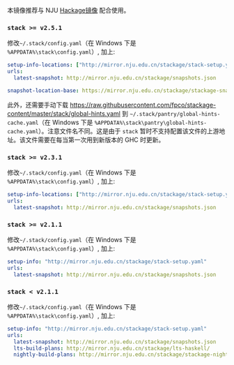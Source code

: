 本镜像推荐与 NJU [Hackage镜像](https://mirror.nju.edu.cn/help/hackage/) 配合使用。

### `stack >= v2.5.1`

修改`~/.stack/config.yaml`（在 Windows 下是 `%APPDATA%\stack\config.yaml`）, 加上:

```yaml
setup-info-locations: ["http://mirror.nju.edu.cn/stackage/stack-setup.yaml"]
urls:
  latest-snapshot: http://mirror.nju.edu.cn/stackage/snapshots.json

snapshot-location-base: https://mirror.nju.edu.cn/stackage/stackage-snapshots/
```

此外，还需要手动下载 <https://raw.githubusercontent.com/fpco/stackage-content/master/stack/global-hints.yaml> 到 `~/.stack/pantry/global-hints-cache.yaml`（在 Windows 下是 `%APPDATA%\stack\pantry\global-hints-cache.yaml`）。注意文件名不同。这是由于 `stack` 暂时不支持配置该文件的上游地址。该文件需要在每当第一次用到新版本的 GHC 时更新。

### `stack >= v2.3.1`

修改`~/.stack/config.yaml`（在 Windows 下是 `%APPDATA%\stack\config.yaml`）, 加上:

```yaml
setup-info-locations: ["http://mirror.nju.edu.cn/stackage/stack-setup.yaml"]
urls:
  latest-snapshot: http://mirror.nju.edu.cn/stackage/snapshots.json
```

### `stack >= v2.1.1`

修改`~/.stack/config.yaml`（在 Windows 下是 `%APPDATA%\stack\config.yaml`）, 加上:

```yaml
setup-info: "http://mirror.nju.edu.cn/stackage/stack-setup.yaml"
urls:
  latest-snapshot: http://mirror.nju.edu.cn/stackage/snapshots.json
```

### `stack < v2.1.1`

修改`~/.stack/config.yaml`（在 Windows 下是 `%APPDATA%\stack\config.yaml`）, 加上:

```yaml
setup-info: "http://mirror.nju.edu.cn/stackage/stack-setup.yaml"
urls:
  latest-snapshot: http://mirror.nju.edu.cn/stackage/snapshots.json
  lts-build-plans: http://mirror.nju.edu.cn/stackage/lts-haskell/
  nightly-build-plans: http://mirror.nju.edu.cn/stackage/stackage-nightly/
```